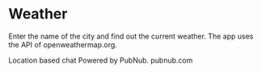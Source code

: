 # Weather
Enter the name of the city and find out the current weather. The app uses the API of openweathermap.org.

Location based chat Powered by PubNub. pubnub.com